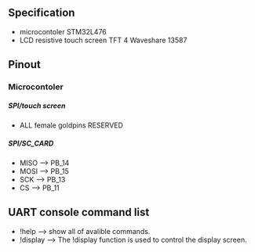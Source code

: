 ## Specification
- microcontoler STM32L476
- LCD resistive touch screen TFT 4 Waveshare 13587
## Pinout
 ### Microcontoler   
  ##### SPI/touch screen
 - ALL female goldpins RESERVED
 ##### SPI/SC_CARD
- MISO --> PB_14
- MOSI --> PB_15
- SCK  --> PB_13
- CS --> PB_11


## UART console command list
- !help --> show all of avalible commands.
- !display --> The !display function is used to control the display screen.
